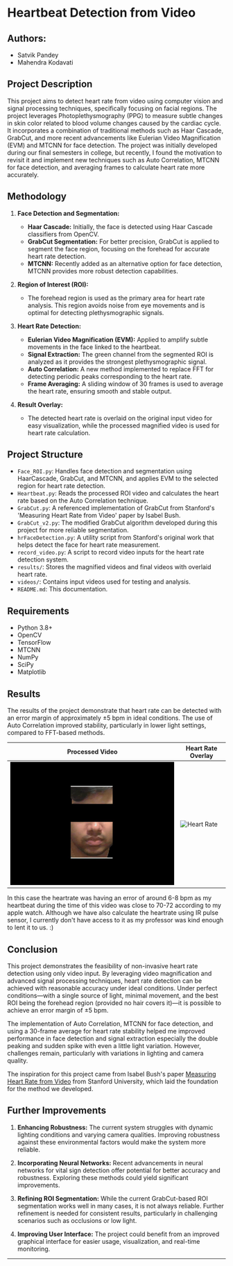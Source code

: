 # Heartbeat Detection from Video

## Authors:
- Satvik Pandey
- Mahendra Kodavati

## Project Description
This project aims to detect heart rate from video using computer vision and signal processing techniques, specifically focusing on facial regions. The project leverages Photoplethysmography (PPG) to measure subtle changes in skin color related to blood volume changes caused by the cardiac cycle. It incorporates a combination of traditional methods such as Haar Cascade, GrabCut, and more recent advancements like Eulerian Video Magnification (EVM) and MTCNN for face detection. The project was initially developed during our final semesters in college, but recently, I found the motivation to revisit it and implement new techniques such as Auto Correlation, MTCNN for face detection, and averaging frames to calculate heart rate more accurately.

## Methodology
1. **Face Detection and Segmentation:**
   - **Haar Cascade:** Initially, the face is detected using Haar Cascade classifiers from OpenCV. 
   - **GrabCut Segmentation:** For better precision, GrabCut is applied to segment the face region, focusing on the forehead for accurate heart rate detection. 
   - **MTCNN:** Recently added as an alternative option for face detection, MTCNN provides more robust detection capabilities.

2. **Region of Interest (ROI):**
   - The forehead region is used as the primary area for heart rate analysis. This region avoids noise from eye movements and is optimal for detecting plethysmographic signals.

3. **Heart Rate Detection:**
   - **Eulerian Video Magnification (EVM):** Applied to amplify subtle movements in the face linked to the heartbeat.
   - **Signal Extraction:** The green channel from the segmented ROI is analyzed as it provides the strongest plethysmographic signal.
   - **Auto Correlation:** A new method implemented to replace FFT for detecting periodic peaks corresponding to the heart rate.
   - **Frame Averaging:** A sliding window of 30 frames is used to average the heart rate, ensuring smooth and stable output.

4. **Result Overlay:**
   - The detected heart rate is overlaid on the original input video for easy visualization, while the processed magnified video is used for heart rate calculation.

## Project Structure
- `Face_ROI.py`: Handles face detection and segmentation using HaarCascade, GrabCut, and MTCNN, and applies EVM to the selected region for heart rate detection.
- `Heartbeat.py`: Reads the processed ROI video and calculates the heart rate based on the Auto Correlation technique.
- `GrabCut.py`: A referenced implementation of GrabCut from Stanford's 'Measuring Heart Rate from Video' paper by Isabel Bush.
- `GrabCut_v2.py`: The modified GrabCut algorithm developed during this project for more reliable segmentation.
- `hrFaceDetection.py`: A utility script from Stanford's original work that helps detect the face for heart rate measurement.
- `record_video.py`: A script to record video inputs for the heart rate detection system.
- `results/`: Stores the magnified videos and final videos with overlaid heart rate.
- `videos/`: Contains input videos used for testing and analysis.
- `README.md`: This documentation.
  
## Requirements
- Python 3.8+
- OpenCV
- TensorFlow
- MTCNN
- NumPy
- SciPy
- Matplotlib

## Results
The results of the project demonstrate that heart rate can be detected with an error margin of approximately ±5 bpm in ideal conditions. The use of Auto Correlation improved stability, particularly in lower light settings, compared to FFT-based methods.

| Processed Video | Heart Rate Overlay |
| --------------- | ------------------ |
| ![Processed Video](results/output_magnified_roi_noeyes-gif.gif) | ![Heart Rate](results/output_with_hr-gif.gif) |

In this case the heartrate was having an error of around 6-8 bpm as my heartbeat during the time of this video was close to 70-72 according to my apple watch. Although we have also calculate the heartrate using IR pulse sensor, I currently don't have access to it as my professor was kind enough to lent it to us. :) 

## Conclusion
This project demonstrates the feasibility of non-invasive heart rate detection using only video input. By leveraging video magnification and advanced signal processing techniques, heart rate detection can be achieved with reasonable accuracy under ideal conditions. Under perfect conditions—with a single source of light, minimal movement, and the best ROI being the forehead region (provided no hair covers it)—it is possible to achieve an error margin of ±5 bpm.

The implementation of Auto Correlation, MTCNN for face detection, and using a 30-frame average for heart rate stability helped me improved performance in face detection and signal extraction especially the double peaking and sudden spike with even a little light variation. However, challenges remain, particularly with variations in lighting and camera quality.

The inspiration for this project came from Isabel Bush's paper [Measuring Heart Rate from Video](https://web.stanford.edu/class/cs231a/prev_projects_2016/finalReport.pdf) from Stanford University, which laid the foundation for the method we developed.

## Further Improvements
1. **Enhancing Robustness:** The current system struggles with dynamic lighting conditions and varying camera qualities. Improving robustness against these environmental factors would make the system more reliable.
   
2. **Incorporating Neural Networks:** Recent advancements in neural networks for vital sign detection offer potential for better accuracy and robustness. Exploring these methods could yield significant improvements.

3. **Refining ROI Segmentation:** While the current GrabCut-based ROI segmentation works well in many cases, it is not always reliable. Further refinement is needed for consistent results, particularly in challenging scenarios such as occlusions or low light.

4. **Improving User Interface:** The project could benefit from an improved graphical interface for easier usage, visualization, and real-time monitoring.

---

